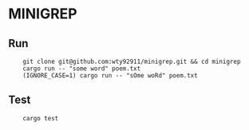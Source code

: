 # MINIGREP

## Run

```shell
    git clone git@github.com:wty92911/minigrep.git && cd minigrep
    cargo run -- "some word" poem.txt
    (IGNORE_CASE=1) cargo run -- "sOme woRd" poem.txt
```

## Test
```shell
    cargo test
```